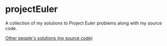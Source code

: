 projectEuler
============

A collection of my solutions to Project Euler problems along with my source code.

[Other people's solutions (no source code)](https://code.google.com/p/projecteuler-solutions/wiki/ProjectEulerSolutions)
